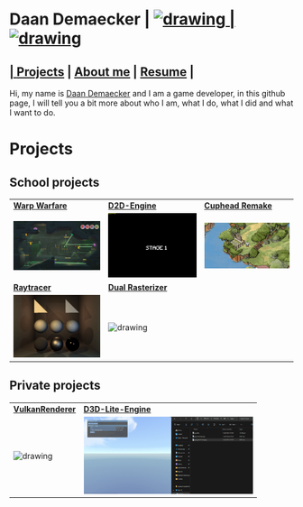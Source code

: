 # Daan Demaecker | <a href="https://www.linkedin.com/in/daan-demaecker-3737b0265/"><img src="https://content.linkedin.com/content/dam/me/business/en-us/amp/brand-site/v2/bg/LI-Bug.svg.original.svg" alt="drawing" width="25"/> | <a href="https://github.com/DaanDemaecker"><img src="https://github.githubassets.com/assets/GitHub-Mark-ea2971cee799.png" alt="drawing" width="25"/>

## | [Projects](#Projects)  |    [About me](AboutMe.md)  |    [Resume](Content/DaanDemaeckerCV.pdf) |
Hi, my name is [Daan Demaecker](AboutMe.md) and I am a game developer, in this github page, I will tell you a bit more about who I am, what I do, what I did and what I want to do.  

# Projects
## School projects

| | | |
|----------------------------------------|----------------------------------------|----------------------------------------|
|[**Warp Warfare**](Projects/WarpWarfare.md)|[**D2D-Engine**](Projects/D2D-Engine.md)|[**Cuphead Remake**](Projects/CupheadRemake)|
|<img src="Content/WarpWarfare.png" alt="drawing" width="300"/>|<img src="Content/Bomberman.gif" alt="drawing" width="300"/>|<img src="Content/Cuphead.gif" alt="drawing" width="300"/>|
|[**Raytracer**](Projects/SoftwareRayTracer.md)|[**Dual Rasterizer**](Projects/DualRasterizer.md)|
|<img src="Content/RayTracer.gif" alt="drawing" width="300"/>|<img src="Content/DualRasterizer.gif" alt="drawing" width="300"/>|


## Private projects

| | |
|----------------------------------------|----------------------------------------|
|[**VulkanRenderer**](Projects/VulkanRenderer.md)|[**D3D-Lite-Engine**](Projects/D3D-Lite-Engine.md)|
|<img src="Content/VulkanRenderer3D.gif" alt="drawing" width="300"/>|<img src="Content/D3D-Lite-Engine.gif" alt="drawing" width="300"/>|

